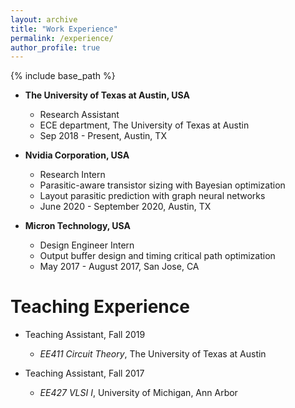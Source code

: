 ```yaml
---
layout: archive
title: "Work Experience"
permalink: /experience/
author_profile: true
---
```


{% include base_path %}


* **The University of Texas at Austin, USA**
  * Research Assistant 
  * ECE department, The University of Texas at Austin
  * Sep 2018 - Present, Austin, TX
  
* **Nvidia Corporation, USA**
  * Research Intern
  * Parasitic-aware transistor sizing with Bayesian optimization
  * Layout parasitic prediction with graph neural networks
  * June 2020 - September 2020, Austin, TX

* **Micron Technology, USA**
  * Design Engineer Intern
  * Output buffer design and timing critical path optimization
  * May 2017 - August 2017, San Jose, CA


# Teaching Experience

* Teaching Assistant, Fall 2019
  * *EE411 Circuit Theory*, The University of Texas at Austin
  
* Teaching Assistant, Fall 2017
  * *EE427 VLSI I*, University of Michigan, Ann Arbor

